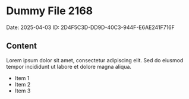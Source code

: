 # Dummy File 2168

Date: 2025-04-03
ID: 2D4F5C3D-DD9D-40C3-944F-E6AE241F716F

## Content

Lorem ipsum dolor sit amet, consectetur adipiscing elit.
Sed do eiusmod tempor incididunt ut labore et dolore magna aliqua.

* Item 1
* Item 2
* Item 3

